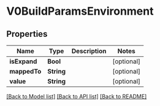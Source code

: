 # V0BuildParamsEnvironment

## Properties
Name | Type | Description | Notes
------------ | ------------- | ------------- | -------------
**isExpand** | **Bool** |  | [optional] 
**mappedTo** | **String** |  | [optional] 
**value** | **String** |  | [optional] 

[[Back to Model list]](../README.md#documentation-for-models) [[Back to API list]](../README.md#documentation-for-api-endpoints) [[Back to README]](../README.md)


